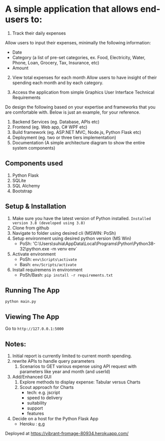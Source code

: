 # A simple application that allows end-users to:
1.	Track their daily expenses

Allow users to input their expenses, minimally the following information:
-	Date
-	Category (a list of pre-set categories, ex. Food, Electricity, Water, Phone, Loan, Grocery, Tax, Insurance, etc)
-	Amount

2.	View total expenses for each month
Allow users to have insight of their spending each month and by each category.

3.	Access the application from simple Graphics User Interface
Technical Requirements

Do design the following based on your expertise and frameworks that you are comfortable with. Below is just an example, for your reference.
1.	Backend Services (eg. Database, APIs etc)
2.	Frontend (eg. Web app, C# WPF etc)
3.	Build framework (eg. ASP.NET MVC, Node.js, Python Flask etc)
4.	Deployment (eg. two or three tiers implementation)
5.	Documentation (A simple architecture diagram to show the entire system components)

## Components used
1. Python Flask
2. SQLite
2. SQL Alchemy
3. Bootstrap

## Setup & Installation

1. Make sure you have the latest version of Python installed.
`Installed version 3.8 (developed using 3.8)`
2. Clone from github
3. Navigate to folder using desired cli (MSWIN: PoSh)
4. Setup environment using desired python version (MS Win)
    - PoSh:
    'C:\Users\suhia\AppData\Local\Programs\Python\Python38-32\python.exe -m venv env`
5. Activate environment
    - PoSh:
        `env\Scripts\activate`
    - Bash:
        `env/Scripts/activate`
6. Install requiremens in environment
    - PoSh/Bash:
        `pip install -r requirements.txt`

## Running The App
```
python main.py
```

## Viewing The App

Go to `http://127.0.0.1:5000`


## Notes:
1. Initial report is currently limited to current month spending.
2. rewrite APIs to handle query parameters
    1. Scenarios to GET various expense using API request with parameters like year and month (and userId)
3. Add/Enhanced GUI
    1. Explore methods to display expense: Tabular versus Charts
    2. Scout approach for Charts
        - tech: e.g. jscript
        - speed to delivery
        - suitability
        - support
        - features
4. Decide on a host for the Python Flask App
    - Heroku : [e.g](https://realpython.com/flask-by-example-part-1-project-setup/)


Deployed at https://vibrant-fromage-80934.herokuapp.com/